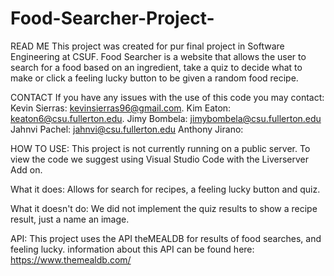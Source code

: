# Food-Searcher-Project-
READ ME
This project was created for pur final project in Software Engineering at CSUF.
Food Searcher is a website that allows the user to search for a food based on an ingredient, take a quiz to decide what to make or click a feeling lucky button to be given a random food recipe.

CONTACT
If you have any issues with the use of this code you may contact:
Kevin Sierras: kevinsierras96@gmail.com.
Kim Eaton: keaton6@csu.fullerton.edu.
Jimy Bombela: jimybombela@csu.fullerton.edu
Jahnvi Pachel: jahnvi@csu.fullerton.edu
Anthony Jirano: 

HOW TO USE:
This project is not currently running on a public server.
To view the code we suggest using Visual Studio Code with the Liverserver Add on.

What it does:
Allows for search for recipes, a feeling lucky button and quiz.

What it doesn't do:
We did not implement the quiz results to show a recipe result, just a name an image. 

API:
This project uses the API theMEALDB for results of food searches, and feeling lucky. information about this API can be found here: https://www.themealdb.com/
